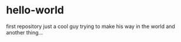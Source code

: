 # hello-world
first repository
just a cool guy trying to make his way in the world
and another thing...
